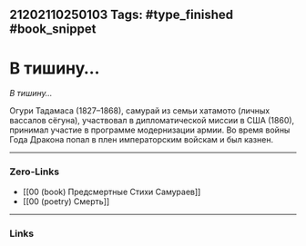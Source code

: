 21202110250103
Tags: #type_finished #book_snippet 
---
# В тишину…

*В тишину…*

Огури Тадамаса (1827–1868), самурай из семьи хатамото (личных вассалов сёгуна), участвовал в дипломатической миссии в США (1860), принимал участие в программе модернизации армии. Во время войны Года Дракона попал в плен императорским войскам и был казнен. 

---
### Zero-Links
 - [[00 (book) Предсмертные Стихи Самураев]]
 - [[00 (poetry) Смерть]]
---
### Links
